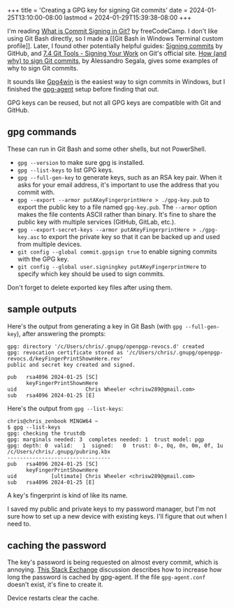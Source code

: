 +++
title = 'Creating a GPG key for signing Git commits'
date = 2024-01-25T13:10:00-08:00
lastmod = 2024-01-29T15:39:38-08:00
+++

I'm reading [What is Commit Signing in Git?](https://www.freecodecamp.org/news/what-is-commit-signing-in-git) by freeCodeCamp. I don't like using Git Bash directly, so I made a [[Git Bash in Windows Terminal custom profile]]. Later, I found other potentially helpful guides: [Signing commits](https://docs.github.com/en/authentication/managing-commit-signature-verification/signing-commits) by GitHub, and [7.4 Git Tools - Signing Your Work](https://git-scm.com/book/en/v2/Git-Tools-Signing-Your-Work) on Git's official site. [How (and why) to sign Git commits](https://withblue.ink/2020/05/17/how-and-why-to-sign-git-commits.html), by Alessandro Segala, gives some examples of why to sign Git commits.

It sounds like [Gpg4win](https://www.gpg4win.org/) is the easiest way to sign commits in Windows, but I finished the [gpg-agent](http://linux.die.net/man/1/gpg-agent) setup before finding that out.

GPG keys can be reused, but not all GPG keys are compatible with Git and GitHub.

## gpg commands

These can run in Git Bash and some other shells, but not PowerShell.

* `gpg --version` to make sure gpg is installed.
* `gpg --list-keys` to list GPG keys.
* `gpg --full-gen-key` to generate keys, such as an RSA key pair. When it asks for your email address, it's important to use the address that you commit with.
* `gpg --export --armor putAKeyFingerprintHere > ./gpg-key.pub` to export the public key to a file named `gpg-key.pub`. The `--armor` option makes the file contents ASCII rather than binary. It's fine to share the public key with multiple services (GitHub, GitLab, etc.).
* `gpg --export-secret-keys --armor putAKeyFingerprintHere > ./gpg-key.asc` to export the private key so that it can be backed up and used from multiple devices.
* `git config --global commit.gpgsign true` to enable signing commits with the GPG key.
* `git config --global user.signingkey putAKeyFingerprintHere` to specify which key should be used to sign commits.

Don't forget to delete exported key files after using them.

## sample outputs

Here's the output from generating a key in Git Bash (with `gpg --full-gen-key`), after answering the prompts:

```shell
gpg: directory '/c/Users/chris/.gnupg/openpgp-revocs.d' created
gpg: revocation certificate stored as '/c/Users/chris/.gnupg/openpgp-revocs.d/keyFingerPrintShownHere.rev'
public and secret key created and signed.

pub   rsa4096 2024-01-25 [SC]
      keyFingerPrintShownHere
uid                      Chris Wheeler <chrisw289@gmail.com>
sub   rsa4096 2024-01-25 [E]
```

Here's the output from `gpg --list-keys`:

```shell
chris@chris_zenbook MINGW64 ~
$ gpg --list-keys
gpg: checking the trustdb
gpg: marginals needed: 3  completes needed: 1  trust model: pgp
gpg: depth: 0  valid:   1  signed:   0  trust: 0-, 0q, 0n, 0m, 0f, 1u
/c/Users/chris/.gnupg/pubring.kbx
---------------------------------
pub   rsa4096 2024-01-25 [SC]
      keyFingerPrintShownHere
uid           [ultimate] Chris Wheeler <chrisw289@gmail.com>
sub   rsa4096 2024-01-25 [E]
```

A key's fingerprint is kind of like its name.

I saved my public and private keys to my password manager, but I'm not sure how to set up a new device with existing keys. I'll figure that out when I need to.

## caching the password

The key's password is being requested on almost every commit, which is annoying. [This Stack Exchange](https://superuser.com/questions/624343/keep-gnupg-credentials-cached-for-entire-user-session) discussion describes how to increase how long the password is cached by gpg-agent. If the file `gpg-agent.conf` doesn't exist, it's fine to create it.

Device restarts clear the cache.
